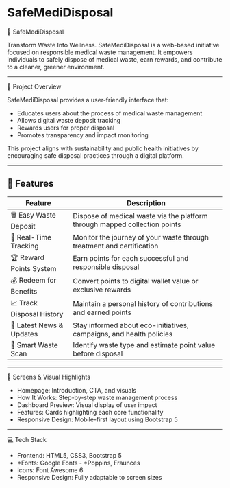 # SafeMediDisposal
🚮 SafeMediDisposal

Transform Waste Into Wellness.
SafeMediDisposal is a web-based initiative focused on responsible medical waste management. It empowers individuals to safely dispose of medical waste, earn rewards, and contribute to a cleaner, greener environment.

---

 📌 Project Overview

SafeMediDisposal provides a user-friendly interface that:

* Educates users about the process of medical waste management
* Allows digital waste deposit tracking
* Rewards users for proper disposal
* Promotes transparency and impact monitoring

This project aligns with sustainability and public health initiatives by encouraging safe disposal practices through a digital platform.

---

## 🚀 Features

| Feature                   | Description                                                                |
| ------------------------- | -------------------------------------------------------------------------- |
| 🗑 Easy Waste Deposit    | Dispose of medical waste via the platform through mapped collection points |
| 🎯 Real-Time Tracking     | Monitor the journey of your waste through treatment and certification      |
| 🏆 Reward Points System   | Earn points for each successful and responsible disposal                   |
| 💰 Redeem for Benefits    | Convert points to digital wallet value or exclusive rewards                |
| 📈 Track Disposal History | Maintain a personal history of contributions and earned points             |
| 📰 Latest News & Updates  | Stay informed about eco-initiatives, campaigns, and health policies        |
| 📱 Smart Waste Scan       | Identify waste type and estimate point value before disposal               |

---

 📸 Screens & Visual Highlights

* Homepage: Introduction, CTA, and visuals
* How It Works: Step-by-step waste management process
* Dashboard Preview: Visual display of user impact
* Features: Cards highlighting each core functionality
* Responsive Design: Mobile-first layout using Bootstrap 5

---

 💻 Tech Stack

* Frontend: HTML5, CSS3, Bootstrap 5
* *Fonts: Google Fonts - *Poppins, Fraunces
* Icons: Font Awesome 6
* Responsive Design: Fully adaptable to screen sizes